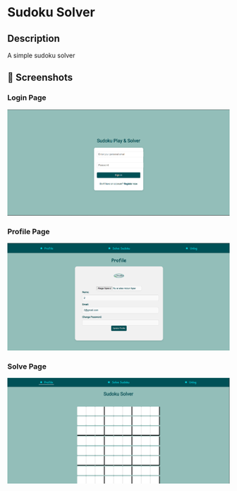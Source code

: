 # Sudoku Solver

## Description
A simple sudoku solver

## 📸 Screenshots
### Login Page
![Login Page](frontend/public/page1.png)

### Profile Page
![Dashboard](frontend/public/page2.png)

### Solve Page
![Solve Page](frontend/public/page3.png)


